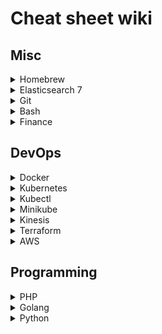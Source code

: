 # Cheat sheet wiki

## Misc

<details>
  <summary>Homebrew</summary>

  ### Homebrew

  Switch PHP versions
  
  `brew link --force php@7.3`
</details>

<details>
  <summary>Elasticsearch 7</summary>

  ### Elasticsearch 7 

  #### Index
  #### Create
  Create an index with mappings
  ```
  PUT /transaction
{
    "mappings": {
        "dynamic": true,
        "properties" : {
            "commission" : {
                "type" : "long"
            },
            "id" : {
                "type" : "integer"
            },
            "merchant_id" : {
                "type" : "integer"
            },
            "network_transaction_id" : {
                "type" : "integer"
            },
            "user" : {
                "properties" : {
                    "user_id" : {
                        "type" : "integer"
                    },
                    "user_type" : {
                        "type" : "integer"
                    }
                }
            },
            "rate" : {
                "properties" : {
                    "rate_id" : {
                        "type" : "long"
                    },
                    "multiplier" : {
                        "type" : "float"
                    }
                }
            },
            "created_at" : {
                "type" : "date",
                "format":"yyyy-MM-dd HH:mm:ss"
            }
        }
    }
}
  ```

  #### Delete
  ```
  DELETE /transaction
  ```

  #### Mapping

  #### Mapping Types
  - Mapping types are deprecated in 6.0.0.
  - Mapping types can be compared to tables, it allows you to divide documents in to groups
  - e.g. index with a mapping type /students/student

  #### Create a mapping

  (Create an index first)

  ```
  PUT /transaction/_mapping
  {
    "properties": {
        "created_at" : {
            "type" : "date",
            "format":"yyyy-MM-dd HH:mm:ss"
        }
    }
  }
  ```
  
  #### Create documents
  ```
  POST /user/_doc/78
  {
    "user_id": 78,
    "name": "matt smith"
  }
  ```
  
  ```
  POST /transaction/_doc/1
  {
    "transaction_id": 1,
    "user_id": 78,
    "network_transaction_id": 101,
    "commission": 12
  }
  ```

  #### Search documents
  
  Returns all documents within an index
  ```
  GET /transaction/_search
  ```

  Returns a single document within an index
  ```
  GET /transaction/_doc/1
  ```

  #### Percolators
  - A percolator is a reverse search
  - We store queries as percolators and run documents against them
  - 

  #### Scripts

  Return a generated object with a boosted transaction commission

  ```
  GET /transaction/_search
  {
    "script_fields": {
        "boosted_commission": {
            "script": {
                "lang": "painless",
                "source": """
                    def tran = params._source;
                    def commission = tran.commission;
                    def variableRate = 0.95;
                    def premium = commission * 0.10;
                    def boosted = (commission * variableRate) + premium;
                    def calculation = "(commission * variableRate) + premium";

                    HashMap map = new HashMap();
                    map.put("commission", tran.commission);
                    map.put("premium", premium);
                    map.put("variableRate", variableRate);
                    map.put("boosted", boosted);
                    map.put("calculation", calculation);

                    return map;
                """
            }
        }
    }
  }
  ```

  #### References
  - https://logz.io/blog/removal-elasticsearch-mapping-types/
  - https://www.elastic.co/guide/en/elasticsearch/painless/current/painless-operators-reference.html
  - https://www.elastic.co/guide/en/elasticsearch/painless/current/painless-bucket-script-agg-context.html#painless-bucket-script-agg-context
  
</details>


<details>
  <summary>Git</summary>

  ### Git 

  ```
  # create and push tag
  git tag v3.0.0
  git push --tags
  
  # fatal: refusing to merge unrelated histories 
  git pull origin master --allow-unrelated-histories

  # returns account used to push/pull
  git remote -v

  # change remote branch
  git remote set-url origin [URL]

  # switch accounts
  git config --global user.name 'mkadiri'
  git config --global user.email 'my@email.com'

  # delete tags
  git push --delete origin v1.11.1 && git tag --delete v1.11.1  

  # revert code to a previous commit
  git reset --hard head~1

  # store credentials
  git config credential.helper store
  git pull


  # rebase, merge commits in to one
  git fetch -p
  git rebase -i origin/master

  You'll now see an editable page.
  - The first commit should have the keyword `pick` prepended
  - The remaining should use the keyword `f`
  - Save changes and quit `:wq`

  git push -f


  # amend commit message
  git commit --amend
  git push -f


  # amend commit author
  git commit --amend --author="name <email>"
  git push -f

  # show all commits in one line
  git log --oneline

  # display all commits of a branch that has yet to be merged in to master
  git log --oneline `git merge-base lazy-mo master`..lazy-mo

  # pull a branch after rebase to fix `CONFLICT` error (change dest branch if necessary)
  git fetch origin && \
  git reset --hard origin/develop && \
  git pull --rebase

  # branch has diverged error
  git checkout develop
  git branch ${branch} -D
  git checkout ${branch}

  # view config
  git config --list

  # find git config location
  git config --list --show-origin

  # setup keys
  ssh-keygen -t ed25519 -C "<comment>"
  ssh-add -K ~/.ssh/id_rsa
  ```
</details>

<details>
  <summary>Bash</summary>

  ### Bash

  ```
  # Nano

  # Open a file with line numbers
  nano -l /path/to.file
  
  # Jump to a line number 
  ctrl + _               

  # Remove a line (go to the line first)
  ctrl + k                
  ```

  ```
  # awk

  # if 3rd column has the value "mkadiri", print out "yes"
  ls -l | awk '$3 == "mkadiri" {print "yes"}'
  ```
  
  ```
  # empty and write to a file
  echo "hello world" > hello.txt

  # add on to a file
  echo "hello world" >> hello.txt

  # give file exec priv
  chmod +x temp.sh

  # logout user
  sudo pkill -KILL -u ${USERNAME}

  # login as another user
  su '${USERNAME}'

  # find files with php file ext
  find . -name *.php

  # check currently logged in user
  whoami

  # create symbolic link, creates link to bin (application) folder
  ln -s ~/.git/kubenv /usr/local/bin/kubenv

  ```

  ```
  # direnv
  # https://direnv.net/
  # direnv is an extension for your shell. 
  # It augments existing shells with a new feature that can load and unload environment variables depending on the current directory.

  # install 
  brew install direnv
  eval "$(direnv hook bash)"

  ```
  
</details>


<details>
  <summary>Finance</summary>

  ### Finance

  ```
  AMC = Annual management charge
  The cost of managing funds/investments

  ISA = Individual savings account
  - UK equivalant of an IRA
  - Money made from investments in an ISA are tax-free
  - Allows you to deposit £20k a year (as of 2020)

  LISA = Lifetime Individual savings account
  - Similar to an ISA
  - Can only be accessed at retirement or for buying a first home
  - Allows you to deposit £4k a year
  - You receive a 25% bonus (up to £1k) from the government every year
  - Available to 18-39 year olds

  Shorting a stock
  - This is when you bet that the price of a stock will go down
  - How it works
    - You borrow a stock (fees normally apply)
    - Immediately sell the stock
    - Wait for the value to go down and buy it back
    - Return the shares and pocket the difference
    - e.g. 
      day 1 buy 10 shares for 10k with each share worth £1k
      day 2 share price drops to £800, buy back 10 shares.
      return those 10 shares that you bought back for £8k and keep £2k
  ```
</details>

## DevOps

<details>
  <summary>Docker</summary>

  ### Docker

  ``` 
  # remove images
  docker image prune
  
  # remove volume data
  docker volume prune          

  # remove all networks
  docker network prune

  # remove dangling images
  docker rmi $(docker images -f "dangling=true" -q) --force                 
  
  # prune all
  docker rmi -f $(docker images -a -q)
  
  # execute container with different user 
  docker exec -ti --user ${USER} ${CONTAINER} bash
  
  # copy file from container to your env
  docker cp ${CONTAINER}:/${FILE_PATH} ${OUTPUT_PATH}
  
  # copy file from your env to a container
  docker cp ${OUTPUT_PATH} ${CONTAINER}:${FILE_PATH}
  
  # run query on mysql container
  docker exec -i ${CONTAINER} mysql <<< "CREATE DATABASE test;" 
  
  # backup database
  docker exec ${CONTAINER} /usr/bin/mysqldump -u root --password=root ${DATABASE} > ${OUTPUT_PATH}

  # restore database
  cat ${FILE_PATH} | docker exec -i ${CONTAINER} /usr/bin/mysql -u root --password=root ${DATABASE}
  
  # run doctrine migrations on container
  docker exec -i ${CONTAINER} /var/www/site/vendor/bin/doctrine-module m:m
  
  # update config file and restart apache
  docker exec -ti ${CONTAINER} bash -c "echo 'xdebug.remote_host = 172.17.0.1' >> /etc/php/7.1/mods-available/xdebug.ini && service apache2 reload"
  ```
</details>

<details>
  <summary>Kubernetes</summary>

  ### Kubernetes
  an image orchestration tool

  #### AWS EKS
  - Elastic Kubernetes Service 

  #### AWS Fargate
  - serverless compute engine for containers
  - allocates the right amount of compute 
  - eliminates need to scale or choose instances
  - https://aws.amazon.com/fargate/

  #### Cluster
  - a collection of computers connected to work as a single unit
  - contains nodes
    - is a physical or virtual machine
    - master (one in a cluster)
      - co-ordinates cluster
      - manages worker nodes
      - responsible for orchestration 
    - worker (multiple in a cluster)
      - runs applications

  #### Pod
  - smallest unit of deployment
  - sits in a worker node
  - has one or more containers
  - needs to specify container images


  #### Deployment
  - checks health of a pod
  - restarts pods container if it terminates
  - manage the creation and scaling of pods

  ### Service
  - defines policy to access pods
  - targeted pods are defined usually by a selector
  - define a selector to match pods, port you want to expose and target port
  - A Kubernetes Service is an abstraction which defines a logical set of Pods running somewhere in your cluster, that all provide the same functionality.
  - When created a clusterIP is assigned


  #### ClusterIP
  - default Kubernetes service
  - creates service inside cluster that other apps in the cluster can access
  - no external access (from the internet) unless you use a Kubernetes proxy
  - https://medium.com/google-cloud/kubernetes-nodeport-vs-loadbalancer-vs-ingress-when-should-i-use-what-922f010849e0



  #### ClusterIP vs NodePort vs LoadBalancer


</details>

<details>
  <summary>Kubectl</summary>
  
  ### Kubectl

  ```
  # display all contexts
  kubectl config get-contexts

  # display current context
  kubectl config current-context 

  # exec on to pod on namespace
  kubectl exec -ti --namespace=${NAMESPACE} ${POD} bash

  # exec mysql command on pod
  kubectl exec -ti --namespace=${NAMESPACE} ${POD} mysql <<< "show tables;"

  # run commands on pod
  kubectl exec -ti --namespace=${NAMESPACE} ${POD} -- bash -c "echo 'hello world'"

  # backup database on mysql container
  kubectl exec -ti --namespace=${NAMESPACE} ${POD} -- bash -c "mysql -u root --password=root ${DATABASE} < ~/${DATABASE}.sql" 

  # exec from specific container
  kubectl exec -ti --namespace=${NAMESPACE} --container=${CONTAINER} ${POD} bash

  # Flush redis cache
  kubectl exec -ti --namespace=${NAMESPACE} ${POD} redis-cli FLUSHALL

  # list clusters
  kubectl config get-contexts

  # list pods on a namespace
  kubectl get pods --context=${CONTEXT} --namespace=${NAMESPACE}

  # view all of the containers in a pod.
  kubectl describe pod/${POD} --namespace=${NAMESPACE}

  # view logs of a pod
  kubectl logs -f --namespace=${NAMESPACE} ${POD}

  # log output from specific container
  kubectl logs -f --namespace=${NAMESPACE} --container=${CONTAINER} ${POD}

  # delete pods that have the `CrashLoopBackOff` status
  kubectl delete pod --namespace=${NAMESPACE} `kubectl get pods | awk '$3 == "CrashLoopBackOff" {print $1}'`

  # get pods on namespace
  kubectl get pods --namespace=${NAMESPACE}

  # deploy deployment
  kubectl apply -f deployment.yaml --namespace=${NAMESPACE} 

  # example env variables
  export NAMESPACE=dev
  export POD=web-app
  export CONTAINER=web-app-1

  ```
</details>

<details>
  <summary>Minikube</summary>

  ### Minikube

  #### What is Minikube?
  - A tool that allows you to run kubernetes locally
  - Minikube runs a single-node Kubernetes cluster inside a Virtual Machine

  ```
  # start minikube
  minikube start
  ```
</details>

<details>
  <summary>Kinesis</summary>

  ### Kinesis

  #### What is a shard
  - Is the base throughput unit of an Amazon Kinesis data stream
  - One shard provides a capacity of 1MB/sec data input and 2MB/sec data output

</details>

<details>
  <summary>Terraform</summary>

  general syntax for terraform resource

  ```
  resource "<PROVIDER>_<TYPE>" "<NAME>" {
    [CONFIG …]
  }
  ```

  ```
  # terraform comes with basic functionality but no code for providers such as AWS
  # init downloads this code
  terraform init`
  
  # let's you see what terraform will do before actually doing it
  terraform plan

  # create instances
  terraform apply
  ```


  `PROVIDER` = provider name, `TYPE` = type of resource, `NAME` = identifier, `CONFIG` = arguments
</details>

<details>
  <summary>AWS</summary>

  ### AWS

  #### AMI 
  - Amazon machine image
  - The image to run on your EC2 instance
  - Free and paid are available https://aws.amazon.com/marketplace/
  - Can create you own https://packer.io/

  #### EC2
  - A server is called an EC2 instance

  #### ECS
  - Amazon Elastic Container
  
  ##### Clusters
  - A regional group of container instances on which you can run task requests
  - Each account receives a default cluster the first time you use the Amazon ECS service. 
  - Clusters may contain more than one Amazon EC2 instance type.

  #### ELB
  - Amazon elastic load balancer
  - Automatically distributes incoming traffic across multiple targets
  - such as EC2 instances, containers, IP addresses, and Lambda functions
  - https://aws.amazon.com/elasticloadbalancing/

  #### VPC
  - Virtual Private Cloud
  - Virtual network dedicated to your AWS account
  - Allows you to launch AWS resources in to virtual network
  - Virtual network resembles a traditional network
  - You must have either two private subnets or two public subnets available to create a DB subnet group for a DB instance to use in a VPC

  #### NAT
  Network address translation

  #### Subnet
  - A range of IP addresses in your VPC
  - sub-section of a network
  - includes all computers in a specific location
  - subnets in different availability zones create fault tolerance, availability and redundancy 
  - public of private
  - public has access to the internet
  - you define a public/private subnet with route tables
  - subnets associated with a route table that have access to an internet gateway are public
  - internally resources in different subnets should be able to communicated with each other

  ### internet gateway
  allows us to connect to the internet

  #### Route tables
  - Contains set of rules, called routes
  - Used to determine where network traffic is directed

  #### CIDR 
  - Classless Inter-Domain Routing
  - a method for allocating IP addresses and IP routing

  ### ENI
  - Elastic network interfaces

  #### Ingress
  Ingress is an object that allows access to your Kubernetes services from outside the Kubernetes cluster
  
  #### References
  https://docs.aws.amazon.com/vpc/latest/userguide/what-is-amazon-vpc.html
  https://docs.aws.amazon.com/AmazonRDS/latest/UserGuide/CHAP_Tutorials.WebServerDB.CreateVPC.html
</details>

## Programming

<details>
  <summary>PHP</summary>
  
  ### PHP

  #### Composer
  ```
  # update single package
  composer update doctrine/doctrine-fixtures-bundle

  # increase composer memory
  COMPOSER_MEMORY_LIMIT=-1 composer install

  # require a specific branch of a library, prepend with `dev-`
  composer require google/apiclient:dev-feature-123 

  # errors

  # The requested package maple-syrup-group/qp-lib-event-bus dev-kinesis exists as ${LIBRARY}[v1.0.0, ..] but these are rejected by your constraint.
  composer clear

  # composer not pulling latest library code
  composer clearcache
  composer upgrade
  ```
</details>

<details>
  <summary>Golang</summary>

  ### Golang

  ```
  # install golang on ubuntu
  sudo apt-get update && sudo apt-get install golang-go

  # test multiple packages
  go test ./...

  # build go application, make it verbose and specify output
  go build -v -o /bin/app

  # running binary
  sudo chmod +x [binary]
  ./[binary]

  # building and running binary

  # linux
  env GOOS=linux GOARCH=amd64 go build -o app && \
  chmod +x app && \
  ./app

  # mac os
  env GOOS=darwin GOARCH=amd64 go build -o app && \
  chmod +x app && \
  ./app
  ```

  ```
  # create template
  pip install cookiecutter

  cookiecutter https://github.com/lacion/cookiecutter-golang.git
  ```
</details>

<details>
  <summary>Python</summary>

  ### Python

  #### PIP

  Is a  Python package manager

  ```
  # install
  sudo apt install python-pip

  nano ~/.bashrc
  
  # add the following to the end 
  PATH=$PATH:~/.local/bin
  ```

</details>